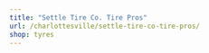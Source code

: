 ```yaml
---
title: "Settle Tire Co. Tire Pros"
url: /charlottesville/settle-tire-co-tire-pros/
shop: tyres
---
```

